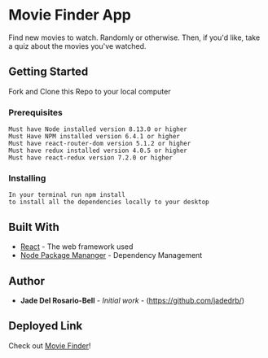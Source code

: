 # Movie Finder App
Find new movies to watch. Randomly or otherwise. Then, if you'd like, take a quiz about the movies you've watched.

## Getting Started

Fork and Clone this Repo to your local computer 

### Prerequisites
```
Must have Node installed version 8.13.0 or higher
Must Have NPM installed version 6.4.1 or higher 
Must have react-router-dom version 5.1.2 or higher
Must have redux installed version 4.0.5 or higher
Must have react-redux version 7.2.0 or higher
```

### Installing
```
In your terminal run npm install 
to install all the dependencies locally to your desktop
```

## Built With

* [React](https://reactjs.org/) - The web framework used
* [Node Package Mananger](https://docs.npmjs.com/cli/install) - Dependency Management


## Author

* **Jade Del Rosario-Bell** - *Initial work* - (https://github.com/jadedrb/)


## Deployed Link 

Check out [Movie Finder](http://knowledgeable-powder.surge.sh/)!
